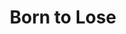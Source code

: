 ---
title: Born to Lose

menus: header
layout: about-member

cards_side:
 - preset: gaming_rig
   model: Clevo P775TM1-G
   cpu: Intel Core i7 8700K
   gpu: Nvidia Geforce GTX 1080
   ram: 4x Crucial Ballistix Sport LT 8GB
   drive:
    - Crucial BX500 1TB
    - HGST HTS72 1TB 7200rpm
   monitor:
    - Acer Predator XB271HU (27", 1440p, 165Hz, 4ms IPS, GSYNC)
    - Clevo P775TM1 Display (17", 1080p, 120Hz, IPS)
   networkcard: Killer Wireless 1535

cards_main:
 - preset: related_images
   limit: 9
 - preset: games_list
---